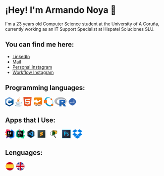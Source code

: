 # ¡Hey! I'm Armando Noya 👋 

I'm a 23 years old Computer Science student at the University of A Coruña, currently working as an IT Support Specialist at Hispatel Soluciones SLU.

## You can find me here:

- [LinkedIn](https://www.linkedin.com/in/armando-noya-651334185/)
- <a href="mailto:anoya03@gmail.com">Mail</a>
- [Personal Instagram](https://www.instagram.com/anoya97/)
- [Workflow Instagram](https://www.instagram.com/an__3d/)

## Programming languages:

[<code><img height="30" src="https://raw.githubusercontent.com/anoya97/anoya97/master/Img/Ccc.png"></code>](https://es.wikipedia.org/wiki/C_(lenguaje_de_programaci%C3%B3n))
[<code><img height="30" src="https://raw.githubusercontent.com/anoya97/anoya97/master/Img/javaaa.png"></code>](https://es.wikipedia.org/wiki/Java_(lenguaje_de_programaci%C3%B3n))
[<code><img height="30" src="https://raw.githubusercontent.com/anoya97/anoya97/master/Img/Html.png"></code>](https://es.wikipedia.org/wiki/HTML)
[<code><img height="30" src="https://raw.githubusercontent.com/anoya97/anoya97/master/Img/Ocml.png"></code>](https://es.wikipedia.org/wiki/Caml)
[<code><img height="30" src="https://raw.githubusercontent.com/anoya97/anoya97/master/Img/Octave.png"></code>](https://es.wikipedia.org/wiki/GNU_Octave)
[<code><img height="30" src="https://raw.githubusercontent.com/anoya97/anoya97/master/Img/RR.png"></code>](https://es.wikipedia.org/wiki/R_(lenguaje_de_programaci%C3%B3n))
[<code><img height="30" src="https://raw.githubusercontent.com/anoya97/anoya97/master/Img/sqlll.png"></code>](https://es.wikipedia.org/wiki/SQL)



## Apps that I Use:

[<code><img height="30" src="https://raw.githubusercontent.com/anoya97/anoya97/master/Img/IntelliJ_IDEA_Icon.svg.png"></code>](https://www.jetbrains.com/es-es/idea/download/#section=mac)
[<code><img height="30" src="https://raw.githubusercontent.com/anoya97/anoya97/master/Img/cl.png"></code>](https://www.jetbrains.com/clion/promo/?source=google&medium=cpc&campaign=11960748608&gclid=Cj0KCQiApL2QBhC8ARIsAGMm-KEbcZseC-Cc5svP1c2Yg-sULADbh2nJHQ-t-WY-CB1s7LC-VKPrKcoaAvfNEALw_wcB)
[<code><img height="30" src="https://raw.githubusercontent.com/anoya97/anoya97/master/Img/vscode.png"></code>](https://visualstudio.microsoft.com/es/downloads/)
[<code><img height="30" src="https://raw.githubusercontent.com/anoya97/anoya97/master/Img/sub.png"></code>](https://www.sublimetext.com/)
[<code><img height="30" src="https://raw.githubusercontent.com/anoya97/anoya97/master/Img/Packet Tracer.png"></code>](https://www.netacad.com/es/courses/packet-tracer)
[<code><img height="30" src="https://raw.githubusercontent.com/anoya97/anoya97/master/Img/Photoshop.png"></code>](https://www.adobe.com/es/products/photoshop/landpb.html?mv=search&mv=search&sdid=LZ32SYVR&ef_id=Cj0KCQiApL2QBhC8ARIsAGMm-KHtC-zt78cLXBn4GxAwORjffg9Tj5FIGthM57FFgT_xZ8M8sW1_3UIaAkrAEALw_wcB:G:s&s_kwcid=AL!3085!3!340859178374!e!!g!!photoshop!1445901735!56657232416&gclid=Cj0KCQiApL2QBhC8ARIsAGMm-KHtC-zt78cLXBn4GxAwORjffg9Tj5FIGthM57FFgT_xZ8M8sW1_3UIaAkrAEALw_wcB)
[<code><img height="30" src="https://raw.githubusercontent.com/anoya97/anoya97/master/Img/dropbox.png"></code>](https://www.dropbox.com/business/landing-t61fl?_tk=paid_sem_goog_biz_b&_camp=16015479502&_kw=dropbox|e&_ad=515974508130||c&gclid=Cj0KCQiApL2QBhC8ARIsAGMm-KF56DXpjGEdNyAPY4UIAK_gwW_O6l9XKhYaDyxaSckyQ-yTYUIh_WAaAhOEEALw_wcB)


## Lenguages:
<code><img height="30" src="https://raw.githubusercontent.com/anoya97/anoya97/master/Img/esp.png"></code>
<code><img height="30" src="https://raw.githubusercontent.com/anoya97/anoya97/master/Img/ing.png"></code>


           
